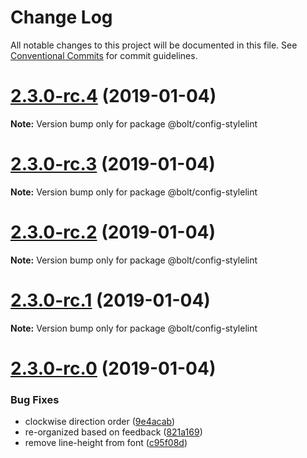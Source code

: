 # Change Log

All notable changes to this project will be documented in this file.
See [Conventional Commits](https://conventionalcommits.org) for commit guidelines.

# [2.3.0-rc.4](https://github.com/bolt-design-system/bolt/tree/master/packages/config-presets/config-stylelint/compare/v2.3.0-rc.3...v2.3.0-rc.4) (2019-01-04)

**Note:** Version bump only for package @bolt/config-stylelint





# [2.3.0-rc.3](https://github.com/bolt-design-system/bolt/tree/master/packages/config-presets/config-stylelint/compare/v2.3.0-rc.2...v2.3.0-rc.3) (2019-01-04)

**Note:** Version bump only for package @bolt/config-stylelint





# [2.3.0-rc.2](https://github.com/bolt-design-system/bolt/tree/master/packages/config-presets/config-stylelint/compare/v2.3.0-rc.1...v2.3.0-rc.2) (2019-01-04)

**Note:** Version bump only for package @bolt/config-stylelint





# [2.3.0-rc.1](https://github.com/bolt-design-system/bolt/tree/master/packages/config-presets/config-stylelint/compare/vv2.3.0-rc.0...v2.3.0-rc.1) (2019-01-04)

**Note:** Version bump only for package @bolt/config-stylelint





# [2.3.0-rc.0](https://github.com/bolt-design-system/bolt/tree/master/packages/config-presets/config-stylelint/compare/v2.2.1...v2.3.0-rc.0) (2019-01-04)


### Bug Fixes

* clockwise direction order ([9e4acab](https://github.com/bolt-design-system/bolt/tree/master/packages/config-presets/config-stylelint/commit/9e4acab))
* re-organized based on feedback ([821a169](https://github.com/bolt-design-system/bolt/tree/master/packages/config-presets/config-stylelint/commit/821a169))
* remove line-height from font ([c95f08d](https://github.com/bolt-design-system/bolt/tree/master/packages/config-presets/config-stylelint/commit/c95f08d))
